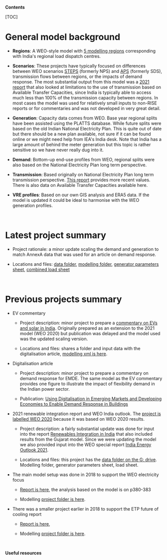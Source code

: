 **Contents**

[TOC]

# **General model background**

- **Regions**: A WEO-style model with [5 modelling
  regions](file:///S:\India\2022_WEO_India_scaled\02_MiscDocsFiguresFiles\India%20model%20structure%20diagram.pptx)
  corresponding with India's regional load dispatch centres.

- **Scenarios**: These projects have typically focused on differences
  between WEO scenarios
  [STEPS](https://www.iea.org/reports/global-energy-and-climate-model/stated-policies-scenario-steps)
  (formerly NPS) and
  [APS](https://www.iea.org/reports/global-energy-and-climate-model/announced-pledges-scenario-aps)
  (formerly SDS), transmission flows between regions, or the impacts of
  demand response. The most substantial output from this model was a
  [2021
  report](https://www.iea.org/reports/renewables-integration-in-india)
  that also looked at limitations to the use of transmission based on
  Available Transfer Capacities, since India is typically able to access
  much less than 100% of the transmission capacity between regions. In
  most cases the model was used for relatively small inputs to non-RISE
  reports or for commentaries and was not developed in very great
  detail.

- **Generation**: Capacity data comes from WEO. Base year regional
  splits have been assisted using the PLATTS database. While future
  splits were based on the old Indian National Electricity Plan. This is
  quite out of date but there should be a new plan available, not sure
  if it can be found online or we might need help from IEA's India desk.
  Note that India has a large amount of behind the meter generation but
  this topic is rather sensitive so we have never really dug into it.

- **Demand**: Bottom-up end-use profiles from WEO, regional splits were
  also based on the National Electricity Plan long term perspective.

- **Transmission**: Based originally on National Electricity Plan long
  term transmission perspective. [This
  report](chrome-extension://efaidnbmnnnibpcajpcglclefindmkaj/https:/cea.nic.in/wp-content/uploads/notification/2022/12/CEA_Tx_Plan_for_500GW_Non_fossil_capacity_by_2030.pdf)
  provides more recent values. There is also data on Available Transfer
  Capacities available here.

- **VRE profiles**: Based on our own GIS analysis and ERA5 data. If the
  model is updated it could be ideal to harmonise with the WEO
  generation profiles.

 

# **Latest project summary**

- Project rationale: a minor update scaling the demand and generation to
  match AnnexA data that was used for an article on demand response.

- Locations and files: [data
  folder](file:///S:\India\2022_WEO_India_scaled\01_Data), [modelling
  folder](file:///S:\India\2022_WEO_India_scaled\03_Modelling),
  [generator parameters
  sheet](file:///S:\India\2022_WEO_India_scaled\01_Data\03_PowerPlants\2023_03_14_generator_parameters_WEO_India_APS_scaled.xlsx),
  [combined load
  sheet](file:///S:\India\2022_WEO_India_scaled\01_Data\06_Load\Copy%20of%20India_WEO2020_2020_11_07_combined_digital.xlsx)

 

# **Previous projects summary**

- EV commentary

  - Project description: minor project to prepare a [commentary on EVs
    and solar in
    India](https://www.iea.org/commentaries/how-can-smart-charging-steer-electric-vehicle-uptake-in-india).
    Originally prepared as an extension to the 2021 model (WEO 2020) but
    publication was delayed and the model used was the updated scaling
    version.

  - Locations and files: shares a folder and input data with the
    digitalisation article, [modelling xml is
    here](file:///S:\India\2022_WEO_India_scaled\03_Modelling\India_2022_WEO_v0.6_add%20new%20transmission.xml).

- Digitalisation article

  - Project description: minor project to prepare a commentary on demand
    response for EMDE. The same model as the EV commentary provides one
    figure to illustrate the impact of flexibility demand in the Indian
    power sector.

  - Publication: [Using Digitalisation in Emerging Markets and
    Developing Economies to Enable Demand Response in
    Buildings](https://www.iea.org/reports/using-digitalisation-in-emerging-markets-and-developing-economies-to-enable-demand-response-in-buildings)

- 2021 renewable integration report and WEO India outlook. The [project
  is labelled WEO 2020](file:///S:\India\2020_WEO_India) because it was
  based on WEO 2020 results.

  - Project description: a fairly substantial update was done for input
    into the report [Renewables Integration in
    India](https://www.iea.org/reports/renewables-integration-in-india)
    that also included results from the Gujarat model. Since we were
    updating the model we also provided input into the WEO special
    report [India Energy Outlook
    2021](https://www.iea.org/reports/india-energy-outlook-2021).

  - Locations and files: this project has the [data folder on the G:
    drive](file:///G:\DOCS\04%20PROJECTS\COUNTRIES\INDIA\03%20Projects\modelling\WEO%20India%20modelling%202020\06_Data).
    Modelling folder, generator parameters sheet, load sheet.

- The main model setup was done in 2018 to support the WEO electricity
  focus

  - [Report is
    here](https://www.iea.org/reports/world-energy-outlook-2018), the
    analysis based on the model is on p380-383

  - Modelling [project folder is here](file:///S:\India\2018_WEO_India).

- There was a smaller project earlier in 2018 to support the ETP future
  of cooling report

  - [Report is here](https://www.iea.org/reports/the-future-of-cooling),

  - Modelling [project folder is
    here](file:///S:\India\2018_ETP_cooling).

 

**Useful resources**

 
